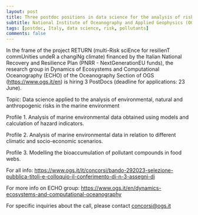 ```yaml
---
layout: post
title: Three postdoc positions in data science for the analysis of risks in the marine environment (Italy)
subtitle: National Institute of Oceanography and Applied Geophysics (OGS)
tags: [postdoc, Italy, data science, risk, pollutants]
comments: false
---
```

In the frame of the project RETURN (multi-Risk sciEnce for resilienT commUnities undeR a changiNg climate) financed by the Italian National Recovery and Resilience Plan (PNRR - NextGenerationEU funds), the research group in Dynamics of Ecosystems and Computational Oceanography (ECHO) of the Oceanography Section of OGS (https://www.ogs.it/en) is hiring 3 PostDocs (deadline for applications: 23 June).

Topic: Data science applied to the analysis of environmental, natural and anthropogenic risks in the marine environment

Profile 1. Analysis of marine environmental data obtained using models and calculation of hazard indicators.

Profile 2. Analysis of marine environmental data in relation to different climatic and socio-economic scenarios.

Profile 3. Modelling the bioaccumulation of pollutant compounds in food webs.

For all info: https://www.ogs.it/it/concorsi/bando-292023-selezione-pubblica-titoli-e-colloquio-il-conferimento-di-n-3-assegni-di

For more info on ECHO group: https://www.ogs.it/en/dynamics-ecosystems-and-computational-oceanography

For specific inquiries about the call, please contact concorsi@ogs.it

